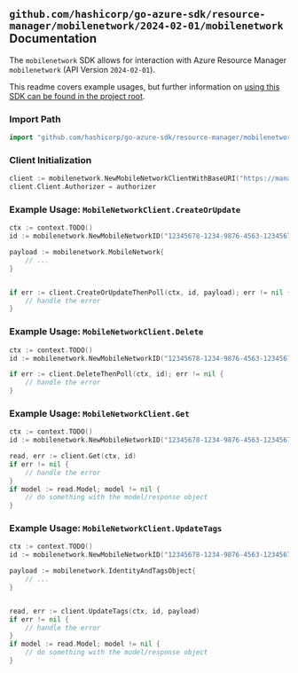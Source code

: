 
## `github.com/hashicorp/go-azure-sdk/resource-manager/mobilenetwork/2024-02-01/mobilenetwork` Documentation

The `mobilenetwork` SDK allows for interaction with Azure Resource Manager `mobilenetwork` (API Version `2024-02-01`).

This readme covers example usages, but further information on [using this SDK can be found in the project root](https://github.com/hashicorp/go-azure-sdk/tree/main/docs).

### Import Path

```go
import "github.com/hashicorp/go-azure-sdk/resource-manager/mobilenetwork/2024-02-01/mobilenetwork"
```


### Client Initialization

```go
client := mobilenetwork.NewMobileNetworkClientWithBaseURI("https://management.azure.com")
client.Client.Authorizer = authorizer
```


### Example Usage: `MobileNetworkClient.CreateOrUpdate`

```go
ctx := context.TODO()
id := mobilenetwork.NewMobileNetworkID("12345678-1234-9876-4563-123456789012", "example-resource-group", "mobileNetworkName")

payload := mobilenetwork.MobileNetwork{
	// ...
}


if err := client.CreateOrUpdateThenPoll(ctx, id, payload); err != nil {
	// handle the error
}
```


### Example Usage: `MobileNetworkClient.Delete`

```go
ctx := context.TODO()
id := mobilenetwork.NewMobileNetworkID("12345678-1234-9876-4563-123456789012", "example-resource-group", "mobileNetworkName")

if err := client.DeleteThenPoll(ctx, id); err != nil {
	// handle the error
}
```


### Example Usage: `MobileNetworkClient.Get`

```go
ctx := context.TODO()
id := mobilenetwork.NewMobileNetworkID("12345678-1234-9876-4563-123456789012", "example-resource-group", "mobileNetworkName")

read, err := client.Get(ctx, id)
if err != nil {
	// handle the error
}
if model := read.Model; model != nil {
	// do something with the model/response object
}
```


### Example Usage: `MobileNetworkClient.UpdateTags`

```go
ctx := context.TODO()
id := mobilenetwork.NewMobileNetworkID("12345678-1234-9876-4563-123456789012", "example-resource-group", "mobileNetworkName")

payload := mobilenetwork.IdentityAndTagsObject{
	// ...
}


read, err := client.UpdateTags(ctx, id, payload)
if err != nil {
	// handle the error
}
if model := read.Model; model != nil {
	// do something with the model/response object
}
```
